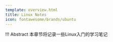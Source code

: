 ```yaml
---
template: overview.html
title: Linux Notes
icon: fontawesome/brands/ubuntu
---
```

!!! Abstract
    本章节将记录一些Linux入门的学习笔记
